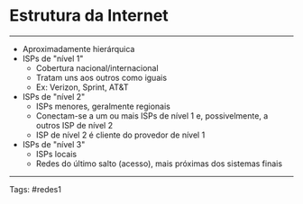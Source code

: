 # Estrutura da Internet

---

- Aproximadamente hierárquica
- ISPs de "nível 1"
	- Cobertura nacional/internacional
	- Tratam uns aos outros como iguais
	- Ex: Verizon, Sprint, AT&T
- ISPs de "nível 2"
	- ISPs menores, geralmente regionais
	- Conectam-se a um ou mais ISPs de nível 1 e, possivelmente, a outros ISP de nível 2
	- ISP de nível 2 é cliente do provedor de nível 1
- ISPs de "nível 3"
	- ISPs locais
	- Redes do último salto (acesso), mais próximas dos sistemas finais

---

Tags: #redes1 